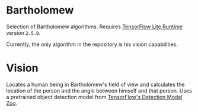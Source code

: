 # Bartholomew
Selection of Bartholomew algorithms. Requires [TensorFlow Lite Runtime](https://www.tensorflow.org/lite/guide/python) version `2.5.0`.

Currently, the only algorithm in the repository is his vision capabilities.

# Vision
Locates a human being in Bartholomew's field of view and calculates the location of the person and the angle between himself and that person. Uses a
pretrained object detection model from [TensorFlow's Detection Model Zoo](https://github.com/tensorflow/models/blob/master/research/object_detection/g3doc/tf2_detection_zoo.md).
